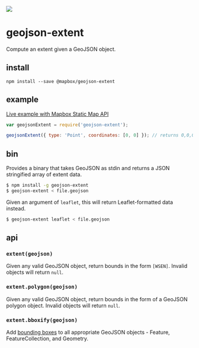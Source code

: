 ![](http://img.shields.io/travis/mapbox/geojson-extent.svg?style=flat)

# geojson-extent

Compute an extent given a GeoJSON object.

## install

    npm install --save @mapbox/geojson-extent

## example

[Live example with Mapbox Static Map API](https://www.mapbox.com/mapbox.js/example/v1.0.0/static-map-from-geojson-with-geo-viewport/)

```js
var geojsonExtent = require('geojson-extent');

geojsonExtent({ type: 'Point', coordinates: [0, 0] }); // returns 0,0,0,0 extent
```

## bin

Provides a binary that takes GeoJSON as stdin and returns a JSON stringified array of extent data.

```sh
$ npm install -g geojson-extent
$ geojson-extent < file.geojson
```

Given an argument of `leaflet`, this will return Leaflet-formatted data instead.

```sh
$ geojson-extent leaflet < file.geojson
```

## api

### `extent(geojson)`

Given any valid GeoJSON object, return bounds in the form `[WSEN]`. Invalid objects will return `null`.

### `extent.polygon(geojson)`

Given any valid GeoJSON object, return bounds in the form of a GeoJSON polygon object. Invalid objects will
return `null`.

### `extent.bboxify(geojson)`

Add [bounding boxes](http://geojson.org/geojson-spec.html#bounding-boxes) to all appropriate GeoJSON objects - Feature,
FeatureCollection, and Geometry.
